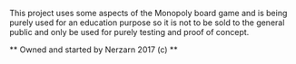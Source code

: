 This project uses some aspects of the Monopoly board game and is being purely used for an education purpose so it is 
not to be sold to the general public and only be used for purely testing and proof of concept. 

** Owned and started by Nerzarn 2017 (c) **
